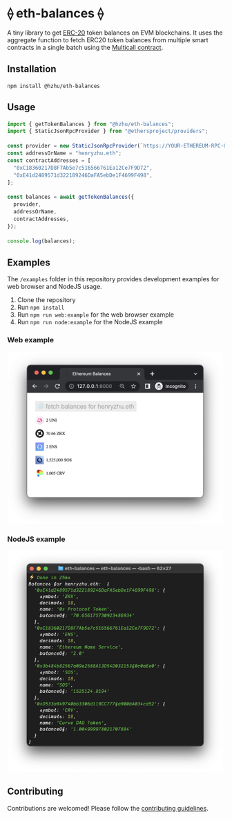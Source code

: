 # ⟠ eth-balances ⟠

A tiny library to get [ERC-20](https://ethereum.org/en/developers/docs/standards/tokens/erc-20/) token balances on EVM blockchains. It uses the aggregate function to fetch ERC20 token balances from multiple smart contracts in a single batch using the [Multicall contract](https://github.com/mds1/multicall).

## Installation

```
npm install @hzhu/eth-balances
```

## Usage

```typescript
import { getTokenBalances } from "@hzhu/eth-balances";
import { StaticJsonRpcProvider } from "@ethersproject/providers";

const provider = new StaticJsonRpcProvider(`https://YOUR-ETHEREUM-RPC-URL`);
const addressOrName = "henryzhu.eth";
const contractAddresses = [
  "0xC18360217D8F7Ab5e7c516566761Ea12Ce7F9D72",
  "0xE41d2489571d322189246DaFA5ebDe1F4699F498",
];

const balances = await getTokenBalances({
  provider,
  addressOrName,
  contractAddresses,
});

console.log(balances);
```

## Examples

The `/examples` folder in this repository provides development examples for web browser and NodeJS usage.

1. Clone the repository
1. Run `npm install`
1. Run `npm run web:example` for the web browser example
1. Run `npm run node:example` for the NodeJS example

### Web example

<img src="https://raw.githubusercontent.com/hzhu/eth-balances/main/examples/web/example.web.png" alt="get balances web demo" width="500"/>

### NodeJS example

<img src="https://raw.githubusercontent.com/hzhu/eth-balances/main/examples/node/example.node.png" alt="get balances node.js demo" width="500"/>

## Contributing

Contributions are welcomed! Please follow the [contributing guidelines](./.github/.CONTRIBUTING.md).
